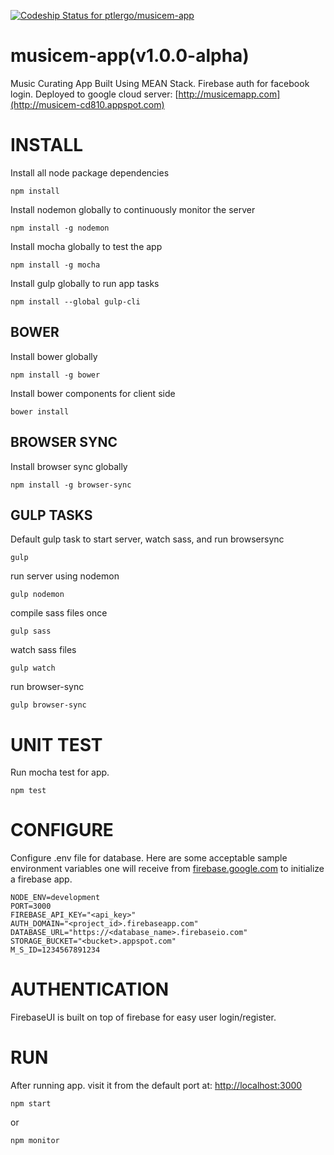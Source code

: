 [ ![Codeship Status for ptlergo/musicem-app](https://app.codeship.com/projects/551fb7f0-90df-0134-b06b-5aeda33c2226/status?branch=master)](https://app.codeship.com/projects/185819)
# musicem-app(v1.0.0-alpha)
Music Curating App Built Using MEAN Stack. Firebase auth for facebook login. Deployed to google cloud server: [http://musicemapp.com](http://musicem-cd810.appspot.com)

# INSTALL
Install all node package dependencies
```
npm install
```

Install nodemon globally to continuously monitor the server
```
npm install -g nodemon
```

Install mocha globally to test the app
```
npm install -g mocha
```

Install gulp globally to run app tasks
```
npm install --global gulp-cli
```

## BOWER
Install bower globally
```
npm install -g bower
```

Install bower components for client side
```
bower install
```

## BROWSER SYNC
Install browser sync globally
```
npm install -g browser-sync
```

## GULP TASKS
Default gulp task to start server, watch sass, and run browsersync
```
gulp
```

run server using nodemon
```
gulp nodemon
```

compile sass files once
```
gulp sass
```

watch sass files
```
gulp watch
```

run browser-sync
```
gulp browser-sync
```

# UNIT TEST
Run mocha test for app.
```
npm test
```

# CONFIGURE
Configure .env file for database. Here are some acceptable sample environment variables one will receive from [firebase.google.com](firebase.google.com) to initialize a firebase app.
```
NODE_ENV=development
PORT=3000
FIREBASE_API_KEY="<api_key>"
AUTH_DOMAIN="<project_id>.firebaseapp.com"
DATABASE_URL="https://<database_name>.firebaseio.com"
STORAGE_BUCKET="<bucket>.appspot.com"
M_S_ID=1234567891234

```
# AUTHENTICATION
FirebaseUI is built on top of firebase for easy user login/register.

# RUN
After running app. visit it from the default port at: [http://localhost:3000](http://localhost:3000)
```
npm start
```
or

```
npm monitor
```
